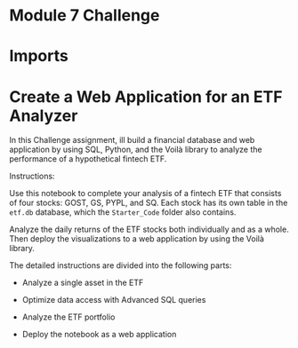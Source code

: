 # Module 7 Challenge

# Imports 

# Create a Web Application for an ETF Analyzer

In this Challenge assignment, ill build a financial database and web application by using SQL, Python, and the Voilà library to analyze the performance of a hypothetical fintech ETF.

Instructions: 

Use this notebook to complete your analysis of a fintech ETF that consists of four stocks: GOST, GS, PYPL, and SQ. Each stock has its own table in the `etf.db` database, which the `Starter_Code` folder also contains.

Analyze the daily returns of the ETF stocks both individually and as a whole. Then deploy the visualizations to a web application by using the Voilà library.

The detailed instructions are divided into the following parts:

* Analyze a single asset in the ETF

* Optimize data access with Advanced SQL queries

* Analyze the ETF portfolio

* Deploy the notebook as a web application